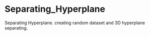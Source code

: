 # Separating_Hyperplane
Separating Hyperplane. 
creating random dataset and 3D hyperplane separating. 

